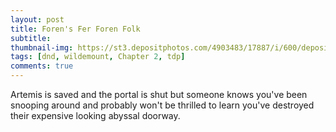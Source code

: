 ```yaml
---
layout: post
title: Foren's Fer Foren Folk
subtitle: 
thumbnail-img: https://st3.depositphotos.com/4903483/17887/i/600/depositphotos_178871132-stock-photo-roleplay-game-with-dragons-in.jpg
tags: [dnd, wildemount, Chapter 2, tdp]
comments: true
--- 
```

 
Artemis is saved and the portal is shut but someone knows you've been snooping around and probably won't be thrilled to learn you've destroyed their expensive looking abyssal doorway.